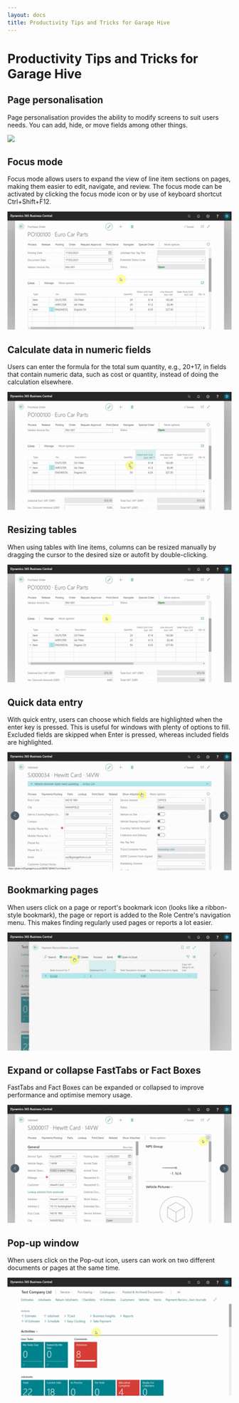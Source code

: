 ```yaml
---
layout: docs
title: Productivity Tips and Tricks for Garage Hive
---
```


# Productivity Tips and Tricks for Garage Hive

## Page personalisation
Page personalisation provides the ability to modify screens to suit users needs. You can add, hide, or move fields among other things.

![](media/garagehive-tips-and-tricks1.gif)

## Focus mode
Focus mode allows users to expand the view of line item sections on pages, making them easier to edit, navigate, and review. The focus mode can be activated by clicking the focus mode icon or by use of keyboard shortcut Ctrl+Shift+F12.

![](media/garagehive-tips-and-tricks2.gif)

## Calculate data in numeric fields
Users can enter the formula for the total sum quantity, e.g., 20+17, in fields that contain numeric data, such as cost or quantity, instead of doing the calculation elsewhere.

![](media/garagehive-tips-and-tricks3.gif)

## Resizing tables
When using tables with line items, columns can be resized manually by dragging the cursor to the desired size or autofit by double-clicking.

![](media/garagehive-tips-and-tricks4.gif)

## Quick data entry
With quick entry, users can choose which fields are highlighted when the enter key is pressed. This is useful for windows with plenty of options to fill. Excluded fields are skipped when Enter is pressed, whereas included fields are highlighted.

![](media/garagehive-tips-and-tricks5.gif)

## Bookmarking pages
When users click on a page or report's bookmark icon (looks like a ribbon-style bookmark), the page or report is added to the Role Centre's navigation menu. This makes finding regularly used pages or reports a lot easier.

![](media/garagehive-tips-and-tricks6.gif)

## Expand or collapse FastTabs or Fact Boxes
FastTabs and Fact Boxes can be expanded or collapsed to improve performance and optimise memory usage.

![](media/garagehive-tips-and-tricks7.gif)

## Pop-up window
When users click on the Pop-out icon, users can work on two different documents or pages at the same time.

![](media/garagehive-tips-and-tricks8.gif)

